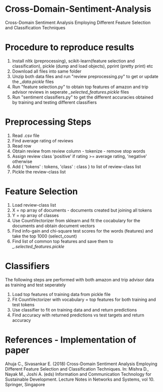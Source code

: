 # Cross-Domain-Sentiment-Analysis
Cross-Domain Sentiment Analysis Employing Different Feature Selection and Classification Techniques

# Procedure to reproduce results
1. Install nltk (preprocessing), scikit-learn(feature selection and classification), pickle (dump and load objects), pprint (pretty print) etc
2. Download all files into same folder
3. Unzip both data files and run "review preprocessing.py" to get or update the _\_data.pickle_ files
4. Run "feature selection.py" to obtain top features of amazon and trip advisor reviews in seperate _\_selected_features.pickle_ files
5. Run "sentiment classifiers.py" to get the different accuracies obtained by training and testing different classifiers

# Preprocessing Steps
1. Read .csv file
2. Find average rating of reviews 
2. Read row
3. Obtain review from review column - tokenize - remove stop words
4. Assign review class 'positive' if rating >= average rating, 'negative' otherwise
5. Add { 'tokens' : tokens, 'class' : class } to list of review-class list
6. Pickle the review-class list

# Feature Selection
1. Load review-class list
2. X = np array of documents - documents created but joining all tokens
3. Y = np array of classes
4. Use CountVectorizer from sklearn and fit the cocabulary for the documents and obtain document vectors
5. Find info-gain and chi-square test scores for the words (features) and take the top 1000 (select_count)
6. Find list of common top features and save them to _\_.selected_features.pickle_

# Classifiers
The following steps are performed with both amazon and trip advisor data as training and test seperately
1. Load top features of training data from pickle file
2. Fit CountVectorizer with vocabulary = top features for both training and test tokens
3. Use classifier to fit on training data and and return predictions
4. Find accuracy with returned predictions vs test targets and return accuracy

# References - Implementation of paper
Ahuja C., Sivasankar E. (2018) Cross-Domain Sentiment Analysis Employing Different Feature Selection and Classification Techniques. In: Mishra D., Nayak M., Joshi A. (eds) Information and Communication Technology for Sustainable Development. Lecture Notes in Networks and Systems, vol 10. Springer, Singapore
